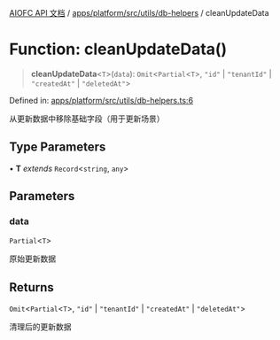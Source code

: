 [AIOFC API 文档](../../../../../../index.md) / [apps/platform/src/utils/db-helpers](../index.md) / cleanUpdateData

# Function: cleanUpdateData()

> **cleanUpdateData**\<`T`\>(`data`): `Omit`\<`Partial`\<`T`\>, `"id"` \| `"tenantId"` \| `"createdAt"` \| `"deletedAt"`\>

Defined in: [apps/platform/src/utils/db-helpers.ts:6](https://github.com/aiofc-nx/aiofc-nx-20250117/blob/67a7c164367a9389d2ffea309275a0822750a8a2/apps/platform/src/utils/db-helpers.ts#L6)

从更新数据中移除基础字段（用于更新场景）

## Type Parameters

• **T** *extends* `Record`\<`string`, `any`\>

## Parameters

### data

`Partial`\<`T`\>

原始更新数据

## Returns

`Omit`\<`Partial`\<`T`\>, `"id"` \| `"tenantId"` \| `"createdAt"` \| `"deletedAt"`\>

清理后的更新数据
